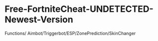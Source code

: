 # Free-FortniteCheat-UNDETECTED-Newest-Version
Functions/ Aimbot/Triggerbot/ESP/ZonePrediction/SkinChanger
